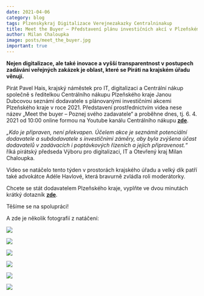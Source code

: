 ```yaml
---
date: 2021-04-06
category: blog
tags: Plzenskykraj Digitalizace Verejnezakazky Centralninakup
title: Meet the Buyer – Představení plánu investičních akcí v Plzeňském kraji pro rok 2021
author: Milan Chaloupka
image: posts/meet_the_buyer.jpg
important: true
---
```


**Nejen digitalizace, ale také inovace a vyšší transparentnost v postupech zadávání veřejných zakázek je oblast, které se Piráti na krajském úřadu věnují.**

Pirát Pavel Hais, krajský náměstek pro IT, digitalizaci a Centrální nákup společně s ředitelkou Centrálního nákupu Plzeňského kraje Janou Dubcovou seznámí dodavatele s plánovanými investičními akcemi Plzeňského kraje v roce 2021. Představení prostřednictvím videa nese název „Meet the buyer – Poznej svého zadavatele“ a proběhne dnes, tj. 6. 4. 2021 od 10:00 online formou na Youtube kanálu Centrálního nákupu **[zde](https://www.youtube.com/watch?v=dKIaZ0XaDcA)**.

*„Kdo je připraven, není překvapen. Účelem akce je seznámit potenciální dodavatele a subdodavatele s investičními záměry, aby byla zvýšena účast dodavatelů v zadávacích i poptávkových řízeních a jejich připravenost.“* říká pirátský předseda Výboru pro digitalizaci, IT a Otevřený kraj Milan Chaloupka.

Video se natáčelo tento týden v prostorách krajského úřadu a velký dík patří také advokátce Adéle Havlové, která bravurně zvládla roli moderátorky.

Chcete se stát dodavatelem Plzeňského kraje, vyplňte ve dvou minutách krátký dotazník **[zde](https://www.cnpk.cz/meet-the-buyer)**.

Těšíme se na spolupráci!


A zde je několik fotografií z natáčení:

![](/assets/plzensky/img/posts/meet_the_buyer/mtb_1.JPG)

![](/assets/plzensky/img/posts/meet_the_buyer/mtb_2.JPG)

![](/assets/plzensky/img/posts/meet_the_buyer/mtb_3.JPG)

![](/assets/plzensky/img/posts/meet_the_buyer/mtb_4.JPG)

![](/assets/plzensky/img/posts/meet_the_buyer/mtb_5.JPG)

![](/assets/plzensky/img/posts/meet_the_buyer/mtb_6.JPG)
